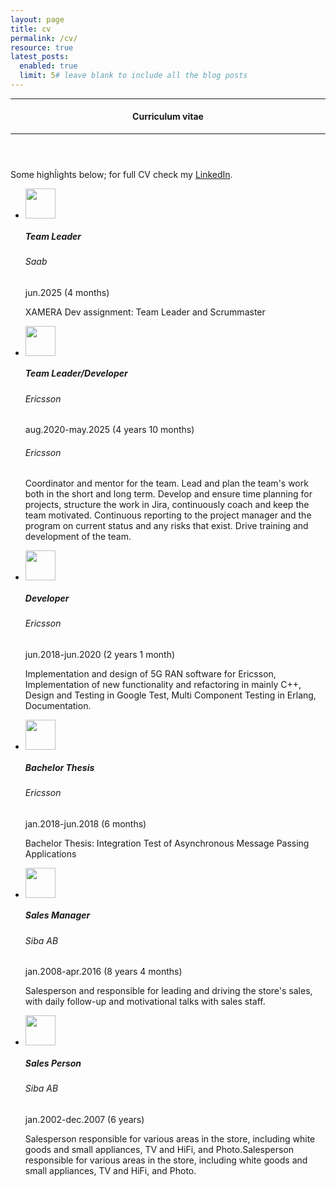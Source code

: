 ```yaml
---
layout: page
title: cv
permalink: /cv/
resource: true
latest_posts:
  enabled: true
  limit: 5# leave blank to include all the blog posts
---
```


<header class="mb-3">
    <hr>
    <h4>Curriculum vitae</h4>
    <hr>
</header>

<p class="my-4">
Some highĺights below; for full CV check my <a href="https://www.linkedin.com/in/niklas-nson/">LinkedIn</a>.
</p>

<ul class="list-group list-group-flush">
  <li class="list-group-item d-flex align-items-start">
    <div class="me-4">
        <img width="48" src="https://media.licdn.com/dms/image/v2/C560BAQEA6y1fdH0iVg/company-logo_100_100/company-logo_100_100/0/1631318690204?e=1759968000&v=beta&t=pPr7z0QwAYYYQI8XmZQd1-sUs4h2IGXcg6ka9EzUbIQ">
    </div>
    <div>
        <h5>Team Leader</h5>
        <h6>Saab</h6>
        <p>jun.2025 (4 months)</p>
        <p>XAMERA Dev assignment: Team Leader and Scrummaster</p>
    </div>
  </li>

  <li class="list-group-item d-flex align-items-start">
    <div class="me-4">
        <img width="48" src="https://media.licdn.com/dms/image/v2/D4E0BAQENqPbk40CTBA/company-logo_100_100/B4EZYffZaEG0AQ-/0/1744285047948/ericsson_logo?e=1759968000&v=beta&t=9VYiARPK2W8Q8vWlDUnKC2FKx9zNh7azaVTl78yflds">
    </div>
    <div>
        <h5>Team Leader/Developer</h5>
        <h6>Ericsson</h6>
        <p>aug.2020-may.2025 (4 years 10 months)</p>
        <h6>Ericsson</h6>
        <p>Coordinator and mentor for the team. Lead and plan the team's work both in the short and long term. Develop and ensure time planning for projects, structure the work in Jira, continuously coach and keep the team motivated. Continuous reporting to the project manager and the program on current status and any risks that exist. Drive training and development of the team.</p>
    </div>
  </li>

  <li class="list-group-item d-flex align-items-start">
    <div class="me-4">
        <img width="48" src="https://media.licdn.com/dms/image/v2/D4E0BAQENqPbk40CTBA/company-logo_100_100/B4EZYffZaEG0AQ-/0/1744285047948/ericsson_logo?e=1759968000&v=beta&t=9VYiARPK2W8Q8vWlDUnKC2FKx9zNh7azaVTl78yflds">
    </div>
    <div>
        <h5>Developer</h5>
        <h6>Ericsson</h6>
        <p>jun.2018-jun.2020 (2 years 1 month)</p>
        <p>Implementation and design of 5G RAN software for Ericsson, Implementation of new functionality and refactoring in mainly C++, Design and Testing in Google Test, Multi Component Testing in Erlang, Documentation.</p>
    </div>
  </li>

  <li class="list-group-item d-flex align-items-start">
    <div class="me-4">
        <img width="48" src="https://media.licdn.com/dms/image/v2/D4E0BAQENqPbk40CTBA/company-logo_100_100/B4EZYffZaEG0AQ-/0/1744285047948/ericsson_logo?e=1759968000&v=beta&t=9VYiARPK2W8Q8vWlDUnKC2FKx9zNh7azaVTl78yflds">
    </div>
    <div>
        <h5>Bachelor Thesis</h5>
        <h6>Ericsson</h6>
        <p>jan.2018-jun.2018 (6 months)</p>
        <p>Bachelor Thesis: Integration Test of Asynchronous Message Passing Applications</p>
    </div>
  </li>

  <li class="list-group-item d-flex align-items-start">
    <div class="me-4">
        <img width="48" src="https://media.licdn.com/dms/image/v2/C560BAQHF_Q9UQlQteQ/company-logo_100_100/company-logo_100_100/0/1631384769296?e=1759968000&v=beta&t=XLGnhPEukwYJqhTeU42heCQ7Fub_pSviYWZWizCzcko">
    </div>
    <div>
        <h5>Sales Manager</h5>
        <h6>Siba AB</h6>
        <p>jan.2008-apr.2016 (8 years 4 months)</p>
        <p>Salesperson and responsible for leading and driving the store's sales, with daily follow-up and motivational talks with sales staff.</p>
    </div>
  </li>

  <li class="list-group-item d-flex align-items-start">
    <div class="me-4">
        <img width="48" src="https://media.licdn.com/dms/image/v2/C560BAQHF_Q9UQlQteQ/company-logo_100_100/company-logo_100_100/0/1631384769296?e=1759968000&v=beta&t=XLGnhPEukwYJqhTeU42heCQ7Fub_pSviYWZWizCzcko">
    </div>
    <div>
        <h5>Sales Person</h5>
        <h6>Siba AB</h6>
        <p>jan.2002-dec.2007 (6 years)</p>
        <p>Salesperson responsible for various areas in the store, including white goods and small appliances, TV and HiFi, and Photo.Salesperson responsible for various areas in the store, including white goods and small appliances, TV and HiFi, and Photo.</p>
    </div>
  </li>


</ul>



